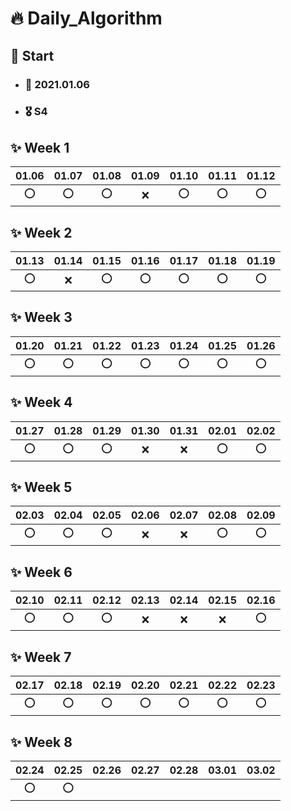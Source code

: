 # :fire: Daily_Algorithm

## :running: Start 
- ### :calendar: 2021.01.06 
- ### 🎖️ S4

## :sparkles: Week 1
|01.06|01.07|01.08|01.09|01.10|01.11|01.12|
|:---:|:---:|:---:|:---:|:---:|:---:|:---:|
|:o:|:o:|:o:|:x:|:o:|:o:|:o:|

## :sparkles: Week 2
|01.13|01.14|01.15|01.16|01.17|01.18|01.19|
|:---:|:---:|:---:|:---:|:---:|:---:|:---:|
|:o:|:x:|:o:|:o:|:o:|:o:|:o:|

## :sparkles: Week 3
|01.20|01.21|01.22|01.23|01.24|01.25|01.26|
|:---:|:---:|:---:|:---:|:---:|:---:|:---:|
|:o:|:o:|:o:|:o:|:o:|:o:|:o:|

## :sparkles: Week 4
|01.27|01.28|01.29|01.30|01.31|02.01|02.02|
|:---:|:---:|:---:|:---:|:---:|:---:|:---:|
|:o:|:o:|:o:|:x:|:x:|:o:|:o:|

## :sparkles: Week 5
|02.03|02.04|02.05|02.06|02.07|02.08|02.09|
|:---:|:---:|:---:|:---:|:---:|:---:|:---:|
|:o:|:o:|:o:|:x:|:x:|:o:|:o:|

## :sparkles: Week 6
|02.10|02.11|02.12|02.13|02.14|02.15|02.16|
|:---:|:---:|:---:|:---:|:---:|:---:|:---:|
|:o:|:o:|:o:|:x:|:x:|:x:|:o:|

## :sparkles: Week 7
|02.17|02.18|02.19|02.20|02.21|02.22|02.23|
|:---:|:---:|:---:|:---:|:---:|:---:|:---:|
|:o:|:o:|:o:|:o:|:o:|:o:|:o:|

## :sparkles: Week 8
|02.24|02.25|02.26|02.27|02.28|03.01|03.02|
|:---:|:---:|:---:|:---:|:---:|:---:|:---:|
|:o:|:o:|
